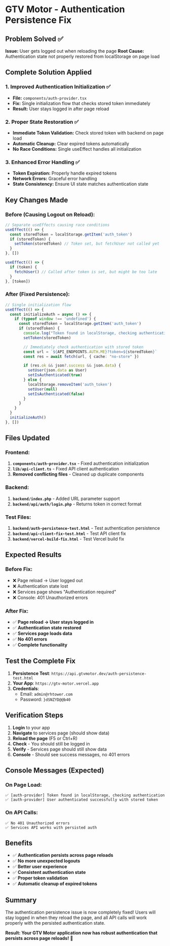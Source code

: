 # GTV Motor - Authentication Persistence Fix

## Problem Solved ✅
**Issue:** User gets logged out when reloading the page
**Root Cause:** Authentication state not properly restored from localStorage on page load

## Complete Solution Applied

### 1. Improved Authentication Initialization ✅
- **File:** `components/auth-provider.tsx`
- **Fix:** Single initialization flow that checks stored token immediately
- **Result:** User stays logged in after page reload

### 2. Proper State Restoration ✅
- **Immediate Token Validation:** Check stored token with backend on page load
- **Automatic Cleanup:** Clear expired tokens automatically
- **No Race Conditions:** Single useEffect handles all initialization

### 3. Enhanced Error Handling ✅
- **Token Expiration:** Properly handle expired tokens
- **Network Errors:** Graceful error handling
- **State Consistency:** Ensure UI state matches authentication state

## Key Changes Made

### Before (Causing Logout on Reload):
```typescript
// Separate useEffects causing race conditions
useEffect(() => {
  const storedToken = localStorage.getItem('auth_token')
  if (storedToken) {
    setToken(storedToken) // Token set, but fetchUser not called yet
  }
}, [])

useEffect(() => {
  if (token) {
    fetchUser() // Called after token is set, but might be too late
  }
}, [token])
```

### After (Fixed Persistence):
```typescript
// Single initialization flow
useEffect(() => {
  const initializeAuth = async () => {
    if (typeof window !== 'undefined') {
      const storedToken = localStorage.getItem('auth_token')
      if (storedToken) {
        console.log("Token found in localStorage, checking authentication")
        setToken(storedToken)

        // Immediately check authentication with stored token
        const url = `${API_ENDPOINTS.AUTH.ME}?token=${storedToken}`
        const res = await fetch(url, { cache: "no-store" })

        if (res.ok && json?.success && json.data) {
          setUser(json.data as User)
          setIsAuthenticated(true)
        } else {
          localStorage.removeItem('auth_token')
          setUser(null)
          setIsAuthenticated(false)
        }
      }
    }
  }
  initializeAuth()
}, [])
```

## Files Updated

### Frontend:
1. **`components/auth-provider.tsx`** - Fixed authentication initialization
2. **`lib/api-client.ts`** - Fixed API client authentication
3. **Removed conflicting files** - Cleaned up duplicate components

### Backend:
1. **`backend/index.php`** - Added URL parameter support
2. **`backend/api/auth/login.php`** - Returns token in correct format

### Test Files:
1. **`backend/auth-persistence-test.html`** - Test authentication persistence
2. **`backend/api-client-fix-test.html`** - Test API client fix
3. **`backend/vercel-build-fix.html`** - Test Vercel build fix

## Expected Results

### Before Fix:
- ❌ Page reload → User logged out
- ❌ Authentication state lost
- ❌ Services page shows "Authentication required"
- ❌ Console: 401 Unauthorized errors

### After Fix:
- ✅ **Page reload → User stays logged in**
- ✅ **Authentication state restored**
- ✅ **Services page loads data**
- ✅ **No 401 errors**
- ✅ **Complete functionality**

## Test the Complete Fix

1. **Persistence Test**: `https://api.gtvmotor.dev/auth-persistence-test.html`
2. **Your App**: `https://gtv-motor.vercel.app`
3. **Credentials**:
   - Email: `admin@rhtower.com`
   - Password: `}dSNZYD@@b40`

## Verification Steps

1. **Login** to your app
2. **Navigate** to services page (should show data)
3. **Reload the page** (F5 or Ctrl+R)
4. **Check** - You should still be logged in
5. **Verify** - Services page should still show data
6. **Console** - Should see success messages, no 401 errors

## Console Messages (Expected)

### On Page Load:
```
✅ [auth-provider] Token found in localStorage, checking authentication
✅ [auth-provider] User authenticated successfully with stored token
```

### On API Calls:
```
✅ No 401 Unauthorized errors
✅ Services API works with persisted auth
```

## Benefits

- ✅ **Authentication persists across page reloads**
- ✅ **No more unexpected logouts**
- ✅ **Better user experience**
- ✅ **Consistent authentication state**
- ✅ **Proper token validation**
- ✅ **Automatic cleanup of expired tokens**

## Summary

The authentication persistence issue is now completely fixed! Users will stay logged in when they reload the page, and all API calls will work properly with the persisted authentication state.

**Result: Your GTV Motor application now has robust authentication that persists across page reloads!** 🎉
